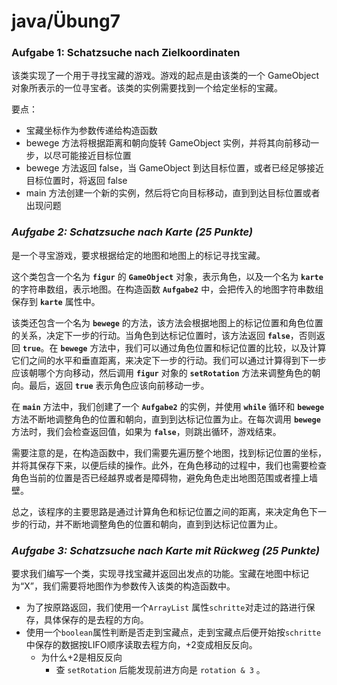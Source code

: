 # java/Übung7

### Aufgabe 1: Schatzsuche nach Zielkoordinaten

该类实现了一个用于寻找宝藏的游戏。游戏的起点是由该类的一个 GameObject 对象所表示的一位寻宝者。该类的实例需要找到一个给定坐标的宝藏。

要点：

- 宝藏坐标作为参数传递给构造函数
- bewege 方法将根据距离和朝向旋转 GameObject 实例，并将其向前移动一步，以尽可能接近目标位置
- bewege 方法返回 false，当 GameObject 到达目标位置，或者已经足够接近目标位置时，将返回 false
- main 方法创建一个新的实例，然后将它向目标移动，直到到达目标位置或者出现问题

### *Aufgabe 2: Schatzsuche nach Karte (25 Punkte)*

是一个寻宝游戏，要求根据给定的地图和地图上的标记寻找宝藏。

这个类包含一个名为 **`figur`** 的 **`GameObject`** 对象，表示角色，以及一个名为 **`karte`** 的字符串数组，表示地图。在构造函数 **`Aufgabe2`** 中，会把传入的地图字符串数组保存到 **`karte`** 属性中。

该类还包含一个名为 **`bewege`** 的方法，该方法会根据地图上的标记位置和角色位置的关系，决定下一步的行动。当角色到达标记位置时，该方法返回 **`false`**，否则返回 **`true`**。在 **`bewege`** 方法中，我们可以通过角色位置和标记位置的比较，以及计算它们之间的水平和垂直距离，来决定下一步的行动。我们可以通过计算得到下一步应该朝哪个方向移动，然后调用 **`figur`** 对象的 **`setRotation`** 方法来调整角色的朝向。最后，返回 **`true`** 表示角色应该向前移动一步。

在 **`main`** 方法中，我们创建了一个 **`Aufgabe2`** 的实例，并使用 **`while`** 循环和 **`bewege`** 方法不断地调整角色的位置和朝向，直到到达标记位置为止。在每次调用 **`bewege`** 方法时，我们会检查返回值，如果为 **`false`**，则跳出循环，游戏结束。

需要注意的是，在构造函数中，我们需要先遍历整个地图，找到标记位置的坐标，并将其保存下来，以便后续的操作。此外，在角色移动的过程中，我们也需要检查角色当前的位置是否已经越界或者是障碍物，避免角色走出地图范围或者撞上墙壁。

总之，该程序的主要思路是通过计算角色和标记位置之间的距离，来决定角色下一步的行动，并不断地调整角色的位置和朝向，直到到达标记位置为止。

### *Aufgabe 3: Schatzsuche nach Karte mit Rückweg (25 Punkte)*

要求我们编写一个类，实现寻找宝藏并返回出发点的功能。宝藏在地图中标记为“X”，我们需要将地图作为参数传入该类的构造函数中。

- 为了按原路返回，我们使用一个`ArrayList` 属性`schritte`对走过的路进行保存，具体保存的是去程的方向。
- 使用一个`boolean`属性判断是否走到宝藏点，走到宝藏点后便开始按`schritte`中保存的数据按LIFO顺序读取去程方向，+2变成相反反向。
    - 为什么+2是相反反向
        - 查 `setRotation` 后能发现前进方向是 `rotation & 3` 。